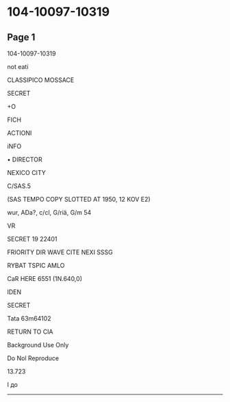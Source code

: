 # 104-10097-10319

## Page 1

104-10097-10319

not eati

CLASSIPICO MOSSACE

SECRET

+O

FICH

ACTIONI

iNFO

• DIRECTOR

NEXICO CITY

C/SAS.5

(SAS TEMPO COPY SLOTTED AT 1950, 12 KOV E2)

wur, ADa?, c/cl, G/riä, G/m 54

VR

SECRET 19 22401

FRIORITY DIR WAVE CITE NEXI SSSG

RYBAT TSPIC AMLO

CaR HERE 6551 (1N.640,0)

IDEN

SECRET

Tata 63m64102

RETURN TO CIA

Background Use Only

Do Nol Reproduce

13.723

І до

---

